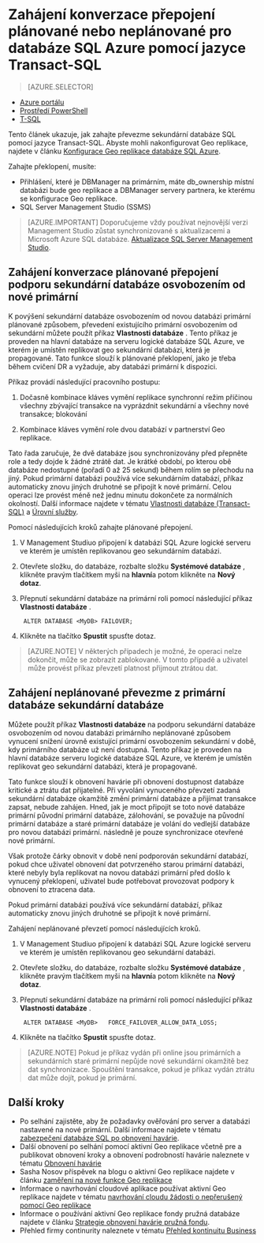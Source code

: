 <properties 
    pageTitle="Zahájení konverzace přepojení plánované nebo neplánované pro databáze SQL Azure pomocí jazyce Transact-SQL | Microsoft Azure" 
    description="Zahájení konverzace přepojení plánované nebo neplánované databáze SQL Azure pomocí jazyce Transact-SQL" 
    services="sql-database" 
    documentationCenter="" 
    authors="CarlRabeler" 
    manager="jhubbard" 
    editor=""/>

<tags
    ms.service="sql-database"
    ms.devlang="NA"
    ms.topic="article"
    ms.tgt_pltfrm="NA"
    ms.workload="data-management"
    ms.date="08/29/2016"
    ms.author="carlrab"/>

# <a name="initiate-a-planned-or-unplanned-failover-for-azure-sql-database-with-transact-sql"></a>Zahájení konverzace přepojení plánované nebo neplánované pro databáze SQL Azure pomocí jazyce Transact-SQL


> [AZURE.SELECTOR]
- [Azure portálu](sql-database-geo-replication-failover-portal.md)
- [Prostředí PowerShell](sql-database-geo-replication-failover-powershell.md)
- [T-SQL](sql-database-geo-replication-failover-transact-sql.md)


Tento článek ukazuje, jak zahajte převezme sekundární databáze SQL pomocí jazyce Transact-SQL. Abyste mohli nakonfigurovat Geo replikace, najdete v článku [Konfigurace Geo replikace databáze SQL Azure](sql-database-geo-replication-transact-sql.md).



Zahajte překlopení, musíte:

- Přihlášení, které je DBManager na primárním, máte db_ownership místní databázi bude geo replikace a DBManager servery partnera, ke kterému se konfigurace Geo replikace.
- SQL Server Management Studio (SSMS)


> [AZURE.IMPORTANT] Doporučujeme vždy používat nejnovější verzi Management Studio zůstat synchronizované s aktualizacemi a Microsoft Azure SQL databáze. [Aktualizace SQL Server Management Studio](https://msdn.microsoft.com/library/mt238290.aspx).




## <a name="initiate-a-planned-failover-promoting-a-secondary-database-to-become-the-new-primary"></a>Zahájení konverzace plánované přepojení podporu sekundární databáze osvobozením od nové primární

K povýšení sekundární databáze osvobozením od novou databázi primární plánované způsobem, převedení existujícího primární osvobozením od sekundární můžete použít příkaz **Vlastnosti databáze** . Tento příkaz je proveden na hlavní databáze na serveru logické databáze SQL Azure, ve kterém je umístěn replikovat geo sekundární databázi, která je propagované. Tato funkce slouží k plánované překlopení, jako je třeba během cvičení DR a vyžaduje, aby databázi primární k dispozici.

Příkaz provádí následující pracovního postupu:

1. Dočasně kombinace kláves vymění replikace synchronní režim příčinou všechny zbývající transakce na vyprázdnit sekundární a všechny nové transakce; blokování

2. Kombinace kláves vymění role dvou databází v partnerství Geo replikace.  

Tato řada zaručuje, že dvě databáze jsou synchronizovány před přepněte role a tedy dojde k žádné ztrátě dat. Je krátké období, po kterou obě databáze nedostupné (pořadí 0 až 25 sekund) během rolím se přechodu na jiný. Pokud primární databázi používá více sekundárním databází, příkaz automaticky znovu jiných druhotné se připojit k nové primární.  Celou operaci lze provést méně než jednu minutu dokončete za normálních okolností. Další informace najdete v tématu [Vlastnosti databáze (Transact-SQL)](https://msdn.microsoft.com/library/mt574871.aspx) a [Úrovní služby](sql-database-service-tiers.md).


Pomocí následujících kroků zahajte plánované přepojení.

1. V Management Studiuo připojení k databázi SQL Azure logické serveru ve kterém je umístěn replikovanou geo sekundárním databázi.

2. Otevřete složku, do databáze, rozbalte složku **Systémové databáze** , klikněte pravým tlačítkem myši na **hlavní**a potom klikněte na **Nový dotaz**.

3. Přepnutí sekundární databáze na primární roli pomocí následující příkaz **Vlastnosti databáze** .

        ALTER DATABASE <MyDB> FAILOVER;

4. Klikněte na tlačítko **Spustit** spusťte dotaz.

>[AZURE.NOTE] V některých případech je možné, že operaci nelze dokončit, může se zobrazit zablokované. V tomto případě a uživatel může provést příkaz převzetí platnost přijmout ztrátou dat.


## <a name="initiate-an-unplanned-failover-from-the-primary-database-to-the-secondary-database"></a>Zahájení neplánované převezme z primární databáze sekundární databáze

Můžete použít příkaz **Vlastnosti databáze** na podporu sekundární databáze osvobozením od novou databázi primárního neplánované způsobem vynucení snížení úrovně existující primární osvobozením sekundární v době, kdy primárního databáze už není dostupná. Tento příkaz je proveden na hlavní databáze serveru logické databáze SQL Azure, ve kterém je umístěn replikovat geo sekundární databázi, která je propagované.

Tato funkce slouží k obnovení havárie při obnovení dostupnost databáze kritické a ztrátu dat přijatelné. Při vyvolání vynuceného převzetí zadaná sekundární databáze okamžitě změní primární databáze a přijímat transakce zapsat, nebude zahájen. Hned, jak je moct připojit se toto nové databáze primární původní primární databáze, zálohování, se považuje na původní primární databáze a staré primární databáze je volání do vedlejší databáze pro novou databázi primární. následně je pouze synchronizace otevřené nové primární.

Však protože čárky obnovit v době není podporován sekundární databází, pokud chce uživatel obnovení dat potvrzeného starou primární databázi, které nebyly byla replikovat na novou databázi primární před došlo k vynucený překlopení, uživatel bude potřebovat provozovat podpory k obnovení to ztracena data.

Pokud primární databázi používá více sekundární databází, příkaz automaticky znovu jiných druhotné se připojit k nové primární.

Zahájení neplánované převzetí pomocí následujících kroků.

1. V Management Studiuo připojení k databázi SQL Azure logické serveru ve kterém je umístěn replikovanou geo sekundární databázi.

2. Otevřete složku, do databáze, rozbalte složku **Systémové databáze** , klikněte pravým tlačítkem myši na **hlavní**a potom klikněte na **Nový dotaz**.

3. Přepnutí sekundární databáze na primární roli pomocí následující příkaz **Vlastnosti databáze** .

        ALTER DATABASE <MyDB>   FORCE_FAILOVER_ALLOW_DATA_LOSS;

4. Klikněte na tlačítko **Spustit** spusťte dotaz.

>[AZURE.NOTE] Pokud je příkaz vydán při online jsou primárních a sekundárních staré primární nepůjde nové sekundární okamžitě bez dat synchronizace. Spouštění transakce, pokud je příkaz vydán ztrátu dat může dojít, pokud je primární.



## <a name="next-steps"></a>Další kroky   

- Po selhání zajistěte, aby že požadavky ověřování pro server a databázi nastavené na nové primární. Další informace najdete v tématu [zabezpečení databáze SQL po obnovení havárie](sql-database-geo-replication-security-config.md).
- Další obnovení po selhání pomocí aktivní Geo replikace včetně pre a publikovat obnovení kroky a obnovení podrobností havárie naleznete v tématu [Obnovení havárie](sql-database-disaster-recovery.md)
- Sasha Nosov příspěvek na blogu o aktivní Geo replikace najdete v článku [zaměření na nové funkce Geo replikace](https://azure.microsoft.com/blog/spotlight-on-new-capabilities-of-azure-sql-database-geo-replication/)
- Informace o navrhování cloudové aplikace používat aktivní Geo replikace najdete v tématu [navrhování cloudu žádosti o nepřerušený pomocí Geo replikace](sql-database-designing-cloud-solutions-for-disaster-recovery.md)
- Informace o používání aktivní Geo replikace fondy pružná databáze najdete v článku [Strategie obnovení havárie pružná fondu](sql-database-disaster-recovery-strategies-for-applications-with-elastic-pool.md).
- Přehled firmy continurity naleznete v tématu [Přehled kontinuitu Business](sql-database-business-continuity.md)

